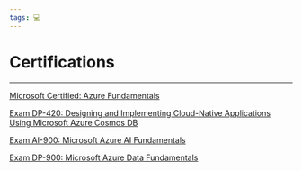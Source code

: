 ```yaml
---
tags: 💻
---
```


# Certifications
---

[Microsoft Certified: Azure Fundamentals](https://docs.microsoft.com/en-us/learn/certifications/azure-fundamentals/)

[Exam DP-420: Designing and Implementing Cloud-Native Applications Using Microsoft Azure Cosmos DB](https://docs.microsoft.com/en-us/learn/certifications/exams/dp-420)

[Exam AI-900: Microsoft Azure AI Fundamentals](https://docs.microsoft.com/en-us/learn/certifications/exams/ai-900)

[Exam DP-900: Microsoft Azure Data Fundamentals](https://docs.microsoft.com/en-us/learn/certifications/exams/dp-900)

 